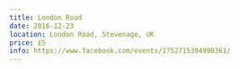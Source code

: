 ```yaml
---
title: London Road
date: 2016-12-23
location: London Road, Stevenage, UK
price: £5
info: https://www.facebook.com/events/1752715394990361/
---
```


